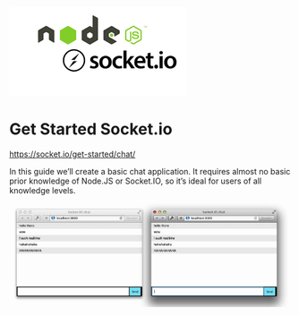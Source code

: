 ![aqui jaz uma imagem](logo.png)

# Get Started Socket.io

https://socket.io/get-started/chat/

In this guide we’ll create a basic chat application. It requires almost no basic prior knowledge of Node.JS or Socket.IO, so it’s ideal for users of all knowledge levels.

![aqui jaz uma imagem](socket-io-example.png)